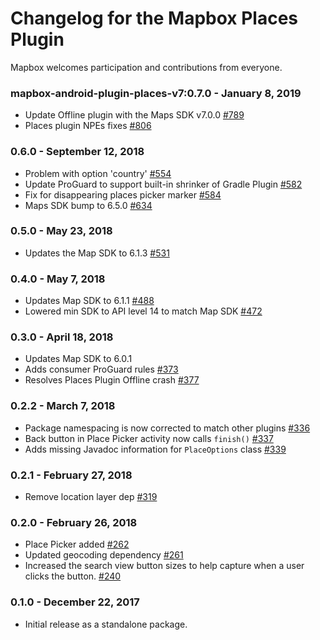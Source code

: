 # Changelog for the Mapbox Places Plugin

Mapbox welcomes participation and contributions from everyone.

### mapbox-android-plugin-places-v7:0.7.0 - January 8, 2019
 - Update Offline plugin with the Maps SDK v7.0.0 [#789](https://github.com/mapbox/mapbox-plugins-android/pull/789)
 - Places plugin NPEs fixes [#806](https://github.com/mapbox/mapbox-plugins-android/pull/806)

### 0.6.0 - September 12, 2018
 - Problem with option 'country' [#554](https://github.com/mapbox/mapbox-plugins-android/pull/554)
 - Update ProGuard to support built-in shrinker of Gradle Plugin [#582](https://github.com/mapbox/mapbox-plugins-android/pull/582)
 - Fix for disappearing places picker marker [#584](https://github.com/mapbox/mapbox-plugins-android/pull/584)
 - Maps SDK bump to 6.5.0 [#634](https://github.com/mapbox/mapbox-plugins-android/pull/634)

### 0.5.0 - May 23, 2018
- Updates the Map SDK to 6.1.3 [#531](https://github.com/mapbox/mapbox-plugins-android/pull/531)

### 0.4.0 - May 7, 2018
- Updates Map SDK to 6.1.1 [#488](https://github.com/mapbox/mapbox-plugins-android/pull/488)
- Lowered min SDK to API level 14 to match Map SDK [#472](https://github.com/mapbox/mapbox-plugins-android/pull/472)

### 0.3.0 - April 18, 2018
- Updates Map SDK to 6.0.1
- Adds consumer ProGuard rules [#373](https://github.com/mapbox/mapbox-plugins-android/pull/373)
- Resolves Places Plugin Offline crash [#377](https://github.com/mapbox/mapbox-plugins-android/pull/377)

### 0.2.2 - March 7, 2018
- Package namespacing is now corrected to match other plugins [#336](https://github.com/mapbox/mapbox-plugins-android/pull/336)
- Back button in Place Picker activity now calls `finish()` [#337](https://github.com/mapbox/mapbox-plugins-android/pull/337)
- Adds missing Javadoc information for `PlaceOptions` class [#339](https://github.com/mapbox/mapbox-plugins-android/pull/339)

### 0.2.1 - February 27, 2018
- Remove location layer dep [#319](https://github.com/mapbox/mapbox-plugins-android/pull/319)

### 0.2.0 - February 26, 2018
- Place Picker added [#262](https://github.com/mapbox/mapbox-plugins-android/pull/262)
- Updated geocoding dependency [#261](https://github.com/mapbox/mapbox-plugins-android/pull/261)
- Increased the search view button sizes to help capture when a user clicks the button. [#240](https://github.com/mapbox/mapbox-plugins-android/pull/240)

### 0.1.0 - December 22, 2017
- Initial release as a standalone package.